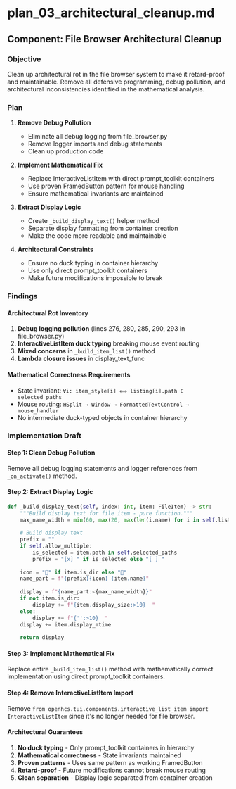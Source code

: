 # plan_03_architectural_cleanup.md
## Component: File Browser Architectural Cleanup

### Objective
Clean up architectural rot in the file browser system to make it retard-proof and maintainable. Remove all defensive programming, debug pollution, and architectural inconsistencies identified in the mathematical analysis.

### Plan
1. **Remove Debug Pollution**
   - Eliminate all debug logging from file_browser.py
   - Remove logger imports and debug statements
   - Clean up production code

2. **Implement Mathematical Fix**
   - Replace InteractiveListItem with direct prompt_toolkit containers
   - Use proven FramedButton pattern for mouse handling
   - Ensure mathematical invariants are maintained

3. **Extract Display Logic**
   - Create `_build_display_text()` helper method
   - Separate display formatting from container creation
   - Make the code more readable and maintainable

4. **Architectural Constraints**
   - Ensure no duck typing in container hierarchy
   - Use only direct prompt_toolkit containers
   - Make future modifications impossible to break

### Findings

#### Architectural Rot Inventory
1. **Debug logging pollution** (lines 276, 280, 285, 290, 293 in file_browser.py)
2. **InteractiveListItem duck typing** breaking mouse event routing
3. **Mixed concerns** in `_build_item_list()` method
4. **Lambda closure issues** in display_text_func

#### Mathematical Correctness Requirements
- State invariant: `∀i: item_style[i] ⟺ listing[i].path ∈ selected_paths`
- Mouse routing: `HSplit → Window → FormattedTextControl → mouse_handler`
- No intermediate duck-typed objects in container hierarchy

### Implementation Draft

#### Step 1: Clean Debug Pollution
Remove all debug logging statements and logger references from `_on_activate()` method.

#### Step 2: Extract Display Logic
```python
def _build_display_text(self, index: int, item: FileItem) -> str:
    """Build display text for file item - pure function."""
    max_name_width = min(60, max(20, max(len(i.name) for i in self.listing) + 6))
    
    # Build display text
    prefix = ""
    if self.allow_multiple:
        is_selected = item.path in self.selected_paths
        prefix = "[x] " if is_selected else "[ ] "
    
    icon = "📁" if item.is_dir else "📄"
    name_part = f"{prefix}{icon} {item.name}"
    
    display = f"{name_part:<{max_name_width}}"
    if not item.is_dir:
        display += f"{item.display_size:>10}  "
    else:
        display += f"{'':>10}  "
    display += item.display_mtime
    
    return display
```

#### Step 3: Implement Mathematical Fix
Replace entire `_build_item_list()` method with mathematically correct implementation using direct prompt_toolkit containers.

#### Step 4: Remove InteractiveListItem Import
Remove `from openhcs.tui.components.interactive_list_item import InteractiveListItem` since it's no longer needed for file browser.

#### Architectural Guarantees
1. **No duck typing** - Only prompt_toolkit containers in hierarchy
2. **Mathematical correctness** - State invariants maintained
3. **Proven patterns** - Uses same pattern as working FramedButton
4. **Retard-proof** - Future modifications cannot break mouse routing
5. **Clean separation** - Display logic separated from container creation
